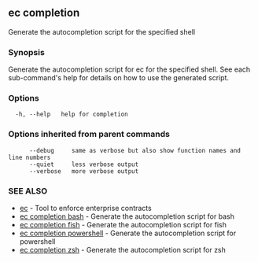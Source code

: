 ## ec completion

Generate the autocompletion script for the specified shell

### Synopsis

Generate the autocompletion script for ec for the specified shell.
See each sub-command's help for details on how to use the generated script.


### Options

```
  -h, --help   help for completion
```

### Options inherited from parent commands

```
      --debug     same as verbose but also show function names and line numbers
      --quiet     less verbose output
      --verbose   more verbose output
```

### SEE ALSO

* [ec](ec.md)	 - Tool to enforce enterprise contracts
* [ec completion bash](ec_completion_bash.md)	 - Generate the autocompletion script for bash
* [ec completion fish](ec_completion_fish.md)	 - Generate the autocompletion script for fish
* [ec completion powershell](ec_completion_powershell.md)	 - Generate the autocompletion script for powershell
* [ec completion zsh](ec_completion_zsh.md)	 - Generate the autocompletion script for zsh


